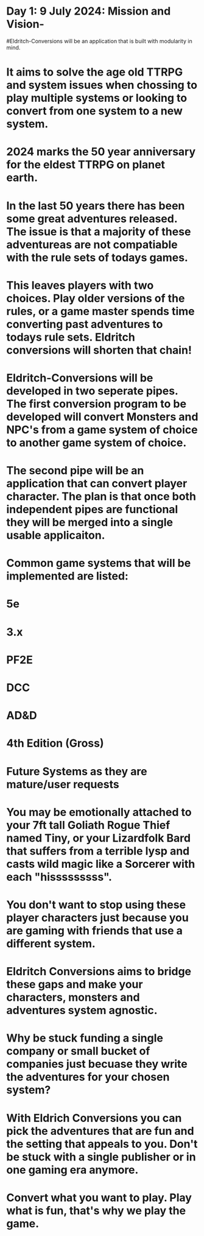 # Day 1: 9 July 2024: Mission and Vision- 

#Eldritch-Conversions will be an application that is built with modularity in mind. 
# It aims to solve the age old TTRPG and system issues when chossing to play multiple systems or looking to convert from one system to a new system. 
# 2024 marks the 50 year anniversary for the eldest TTRPG on planet earth.
# In the last 50 years there has been some great adventures released. The issue is that a majority of these adventureas are not compatiable with the rule sets of todays games. 
# This leaves players with two choices. Play older versions of the rules, or a game master spends time converting past adventures to todays rule sets. Eldritch conversions will shorten that chain!

# Eldritch-Conversions will be developed in two seperate pipes. The first conversion program to be developed will convert Monsters and NPC's from a game system of choice to another game system of choice. 
# The second pipe will be an application that can convert player character. The plan is that once both independent pipes are functional they will be merged into a single usable applicaiton.
# Common game systems that will be implemented are listed:
  # 5e
  # 3.x
  # PF2E
  # DCC
  # AD&D
  # 4th Edition (Gross)
  # Future Systems as they are mature/user requests
# You may be emotionally attached to your 7ft tall Goliath Rogue Thief named Tiny, or your Lizardfolk Bard that suffers from a terrible lysp and casts wild magic like a Sorcerer with each "hisssssssss". 
# You don't want to stop using these player characters just because you are gaming with friends that use a different system. 
# Eldritch Conversions aims to bridge these gaps and make your characters, monsters and adventures system agnostic. 
# Why be stuck funding a single company or small bucket of companies just becuase they write the adventures for your chosen system?
# With Eldrich Conversions you can pick the adventures that are fun and the setting that appeals to you. Don't be stuck with a single publisher or in one gaming era anymore. 
# Convert what you want to play. Play what is fun, that's why we play the game.  
